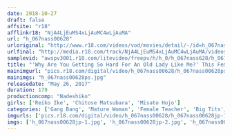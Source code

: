 ```yaml
---
date: 2018-10-27
draft: false
affsite: "r18"
afflinkr18: "NjA4LjEuMS4xLjAuMC4wLjAuMA"
url: "h_067nass00628"
urloriginal: "http://www.r18.com/videos/vod/movies/detail/-/id=h_067nass00628"
urlfinal: "http://media.r18.com/track/NjA4LjEuMS4xLjAuMC4wLjAuMA/videos/vod/movies/detail/-/id=h_067nass00628"
samplevid: "awspv3001.r18.com/litevideo/freepv/h/h_0/h_067nass628/h_067nass628_dmb_w.mp4"
title: "'Why Are You Getting So Hard For An Old Lady Like Me?' This Female Principal At A Part-Time School For Bad Boys With Issues Got Banged By A Younger Student And Their Age Difference Could Have Made Them Parent And Son, But She Didn't Mind"
mainimgurl: "pics.r18.com/digital/video/h_067nass00628/h_067nass00628ps.jpg"
mainimgs: "h_067nass00628ps.jpg"
releasedate: "May 26, 2017"
duration: 179
productioncomp: "Nadeshiko"
girls: ['Reiko Ike', 'Chitose Matsubara', 'Misato Hojo']
categories: ['Gang Bang', 'Mature Woman', 'Female Teacher', 'Big Tits', 'Reluctant', 'Over 4 Hours', 'Hi-Def']
imgurls: ['pics.r18.com/digital/video/h_067nass00628/h_067nass00628jp-1.jpg', 'pics.r18.com/digital/video/h_067nass00628/h_067nass00628jp-2.jpg', 'pics.r18.com/digital/video/h_067nass00628/h_067nass00628jp-3.jpg', 'pics.r18.com/digital/video/h_067nass00628/h_067nass00628jp-4.jpg', 'pics.r18.com/digital/video/h_067nass00628/h_067nass00628jp-5.jpg', 'pics.r18.com/digital/video/h_067nass00628/h_067nass00628jp-6.jpg', 'pics.r18.com/digital/video/h_067nass00628/h_067nass00628jp-7.jpg', 'pics.r18.com/digital/video/h_067nass00628/h_067nass00628jp-8.jpg', 'pics.r18.com/digital/video/h_067nass00628/h_067nass00628jp-9.jpg', 'pics.r18.com/digital/video/h_067nass00628/h_067nass00628jp-10.jpg', 'pics.r18.com/digital/video/h_067nass00628/h_067nass00628jp-11.jpg', 'pics.r18.com/digital/video/h_067nass00628/h_067nass00628jp-12.jpg', 'pics.r18.com/digital/video/h_067nass00628/h_067nass00628jp-13.jpg', 'pics.r18.com/digital/video/h_067nass00628/h_067nass00628jp-14.jpg', 'pics.r18.com/digital/video/h_067nass00628/h_067nass00628jp-15.jpg', 'pics.r18.com/digital/video/h_067nass00628/h_067nass00628jp-16.jpg', 'pics.r18.com/digital/video/h_067nass00628/h_067nass00628jp-17.jpg', 'pics.r18.com/digital/video/h_067nass00628/h_067nass00628jp-18.jpg', 'pics.r18.com/digital/video/h_067nass00628/h_067nass00628jp-19.jpg', 'pics.r18.com/digital/video/h_067nass00628/h_067nass00628jp-20.jpg']
imgs: ['h_067nass00628jp-1.jpg', 'h_067nass00628jp-2.jpg', 'h_067nass00628jp-3.jpg', 'h_067nass00628jp-4.jpg', 'h_067nass00628jp-5.jpg', 'h_067nass00628jp-6.jpg', 'h_067nass00628jp-7.jpg', 'h_067nass00628jp-8.jpg', 'h_067nass00628jp-9.jpg', 'h_067nass00628jp-10.jpg', 'h_067nass00628jp-11.jpg', 'h_067nass00628jp-12.jpg', 'h_067nass00628jp-13.jpg', 'h_067nass00628jp-14.jpg', 'h_067nass00628jp-15.jpg', 'h_067nass00628jp-16.jpg', 'h_067nass00628jp-17.jpg', 'h_067nass00628jp-18.jpg', 'h_067nass00628jp-19.jpg', 'h_067nass00628jp-20.jpg']
---
```

